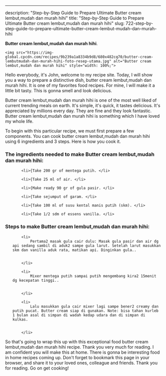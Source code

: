 ---
description: "Step-by-Step Guide to Prepare Ultimate Butter cream lembut,mudah dan murah hihi"
title: "Step-by-Step Guide to Prepare Ultimate Butter cream lembut,mudah dan murah hihi"
slug: 722-step-by-step-guide-to-prepare-ultimate-butter-cream-lembut-mudah-dan-murah-hihi

<p>
	<strong>Butter cream lembut,mudah dan murah hihi</strong>. 
	
</p>
<p>
	
	<img src="https://img-global.cpcdn.com/recipes/9b239a1a8334b9d8/680x482cq70/butter-cream-lembutmudah-dan-murah-hihi-foto-resep-utama.jpg" alt="Butter cream lembut,mudah dan murah hihi" style="width: 100%;">
	
	
</p>
<p>
	Hello everybody, it's John, welcome to my recipe site. Today, I will show you a way to prepare a distinctive dish, butter cream lembut,mudah dan murah hihi. It is one of my favorites food recipes. For mine, I will make it a little bit tasty. This is gonna smell and look delicious.
</p>
	
<p>
	Butter cream lembut,mudah dan murah hihi is one of the most well liked of current trending meals on earth. It's simple, it's quick, it tastes delicious. It's appreciated by millions every day. They are fine and they look fantastic. Butter cream lembut,mudah dan murah hihi is something which I have loved my whole life.
</p>
<p>
	
</p>

<p>
To begin with this particular recipe, we must first prepare a few components. You can cook butter cream lembut,mudah dan murah hihi using 6 ingredients and 3 steps. Here is how you cook it.
</p>

<h3>The ingredients needed to make Butter cream lembut,mudah dan murah hihi:</h3>

<ol>
	
		<li>{Take 200 gr of mentega putih. </li>
	
		<li>{Take 25 ml of air. </li>
	
		<li>{Make ready 90 gr of gula pasir. </li>
	
		<li>{Take sejumput of garam. </li>
	
		<li>{Take 100 ml of susu kental manis putih (skm). </li>
	
		<li>{Take 1/2 sdm of essens vanilla. </li>
	
</ol>
<p>
	
</p>

<h3>Steps to make Butter cream lembut,mudah dan murah hihi:</h3>

<ol>
	
		<li>
			Pertama2 masak gula cair dulu: Masak gula pasir dan air dg api sedang sambil di aduk2 sampe gula larut. Setelah larut masukkan skm dan vanilla aduk rata, matikan api. Dinginkan gula..
			
			
		</li>
	
		<li>
			Mixer mentega putih sampai putih mengembang kira2 15menit dg kecepatan tinggi..
			
			
		</li>
	
		<li>
			Lalu masukkan gula cair mixer lagi sampe bener2 creamy dan putih pucat. Butter cream siap di gunakan. Note: bisa tahan kurleb 1 bulan asal di simpan di wadah kedap udara dan di simpan di kulkas.
			
			
		</li>
	
</ol>

<p>
	
</p>

<p>
	So that's going to wrap this up with this exceptional food butter cream lembut,mudah dan murah hihi recipe. Thank you very much for reading. I am confident you will make this at home. There is gonna be interesting food in home recipes coming up. Don't forget to bookmark this page in your browser, and share it to your loved ones, colleague and friends. Thank you for reading. Go on get cooking!
</p>
